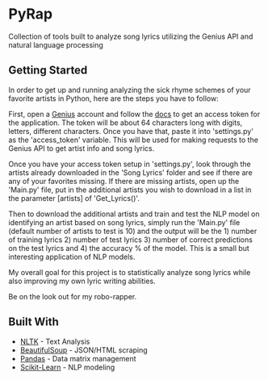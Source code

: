 # PyRap

Collection of tools built to analyze song lyrics utilizing the Genius API and natural language processing

## Getting Started

In order to get up and running analyzing the sick rhyme schemes of your favorite artists in Python, here are the steps
you have to follow:

First, open a [Genius](https://genius.com/signup) account and follow the [docs](https://docs.genius.com/) to get an
access token for the application. The token will be about 64 characters long with digits, letters, different characters.
Once you have that, paste it into 'settings.py' as the 'access_token' variable. This will be used for making requests to
the Genius API to get artist info and song lyrics.

Once you have your access token setup in 'settings.py', look through the artists already downloaded in the 'Song Lyrics'
folder and see if there are any of your favorites missing. If there are missing artists, open up the 'Main.py' file, put
in the additional artists you wish to download in a list in the parameter [artists] of 'Get_Lyrics()'.

Then to download the additional artists and train and test the NLP model on identifying an artist based on song lyrics, simply run
the 'Main.py' file (default number of artists to test is 10) and the output will be the 1) number of training lyrics 2) number of
test lyrics 3) number of correct predictions on the test lyrics and 4) the accuracy % of the model. This is a small but interesting
application of NLP models.

My overall goal for this project is to statistically analyze song lyrics while also improving my own lyric writing abilities.

Be on the look out for my robo-rapper.

## Built With

* [NLTK](http://www.nltk.org/) - Text Analysis
* [BeautifulSoup](https://www.crummy.com/software/BeautifulSoup/) - JSON/HTML scraping
* [Pandas](http://pandas.pydata.org/) - Data matrix management
* [Scikit-Learn](http://scikit-learn.org/stable/) - NLP modeling